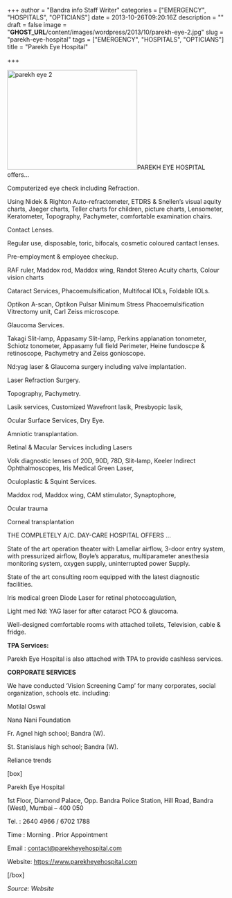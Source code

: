 +++
author = "Bandra info Staff Writer"
categories = ["EMERGENCY", "HOSPITALS", "OPTICIANS"]
date = 2013-10-26T09:20:16Z
description = ""
draft = false
image = "__GHOST_URL__/content/images/wordpress/2013/10/parekh-eye-2.jpg"
slug = "parekh-eye-hospital"
tags = ["EMERGENCY", "HOSPITALS", "OPTICIANS"]
title = "Parekh Eye Hospital"

+++


<p><a href="https://i1.wp.com/bandra.info/wp-content/uploads/2013/10/parekh-eye-2.jpg?ssl=1"><img loading="lazy" class="size-medium wp-image-4538 alignright" alt="parekh eye 2" src="https://i1.wp.com/bandra.info/wp-content/uploads/2013/10/parekh-eye-2.jpg?resize=300%2C230&#038;ssl=1" width="300" height="230" srcset="https://i1.wp.com/bandra.info/wp-content/uploads/2013/10/parekh-eye-2.jpg?resize=300%2C230&amp;ssl=1 300w, https://i1.wp.com/bandra.info/wp-content/uploads/2013/10/parekh-eye-2.jpg?w=310&amp;ssl=1 310w" sizes="(max-width: 300px) 100vw, 300px" data-recalc-dims="1" /></a>PAREKH EYE HOSPITAL offers…</p>
<p>Computerized eye check including Refraction.</p>
<p>Using Nidek &amp; Righton Auto-refractometer, ETDRS &amp; Snellen’s visual aquity charts, Jaeger charts, Teller charts for children, picture charts, Lensometer, Keratometer, Topography, Pachymeter, comfortable examination chairs.</p>
<p>Contact Lenses.</p>
<p>Regular use, disposable, toric, bifocals, cosmetic coloured cantact lenses.</p>
<p>Pre-employment &amp; employee checkup.</p>
<p>RAF ruler, Maddox rod, Maddox wing, Randot Stereo Acuity charts, Colour vision charts</p>
<p>Cataract Services, Phacoemulsification, Multifocal IOLs, Foldable IOLs.</p>
<p>Optikon A-scan, Optikon Pulsar Minimum Stress Phacoemulsification Vitrectomy unit, Carl Zeiss microscope.</p>
<p>Glaucoma Services.</p>
<p>Takagi Slit-lamp, Appasamy Slit-lamp, Perkins applanation tonometer, Schiotz tonometer, Appasamy full field Perimeter, Heine fundoscpe &amp; retinoscope, Pachymetry and Zeiss gonioscope.</p>
<p>Nd:yag laser &amp; Glaucoma surgery including valve implantation.</p>
<p>Laser Refraction Surgery.</p>
<p>Topography, Pachymetry.</p>
<p>Lasik services, Customized Wavefront lasik, Presbyopic lasik,</p>
<p>Ocular Surface Services, Dry Eye.</p>
<p>Amniotic transplantation.</p>
<p>Retinal &amp; Macular Services including Lasers</p>
<p>Volk diagnostic lenses of 20D, 90D, 78D, Slit-lamp, Keeler Indirect Ophthalmoscopes, Iris Medical Green Laser,</p>
<p>Oculoplastic &amp; Squint Services.</p>
<p>Maddox rod, Maddox wing, CAM stimulator, Synaptophore,</p>
<p>Ocular trauma</p>
<p>Corneal transplantation</p>
<p>THE COMPLETELY A/C. DAY-CARE HOSPITAL OFFERS …</p>
<p>State of the art operation theater with Lamellar airflow, 3-door entry system, with pressurized airflow, Boyle’s apparatus, multiparameter anesthesia monitoring system, oxygen supply, uninterrupted power Supply.</p>
<p>State of the art consulting room equipped with the latest diagnostic facilities.</p>
<p>Iris medical green Diode Laser for retinal photocoagulation,</p>
<p>Light med Nd: YAG laser for after cataract PCO &amp; glaucoma.</p>
<p>Well-designed comfortable rooms with attached toilets, Television, cable &amp; fridge.</p>
<p><strong>TPA Services:</strong></p>
<p>Parekh Eye Hospital is also attached with TPA to provide cashless services.</p>
<p><strong>CORPORATE SERVICES</strong></p>
<p>We have conducted ‘Vision Screening Camp’ for many corporates, social organization, schools etc. including:</p>
<p>Motilal Oswal</p>
<p>Nana Nani Foundation</p>
<p>Fr. Agnel high school; Bandra (W).</p>
<p>St. Stanislaus high school; Bandra (W).</p>
<p>Reliance trends</p>
<p>[box]</p>
<p>Parekh Eye Hospital</p>
<p>1st Floor, Diamond Palace, Opp. Bandra Police Station, Hill Road, Bandra (West), Mumbai &#8211; 400 050</p>
<p>Tel. : 2640 4966 / 6702 1788</p>
<p>Time : Morning . Prior Appointment</p>
<p>Email : <a href="mailto:contact@parekheyehospital.com">contact@parekheyehospital.com</a></p>
<p>Website: <a href="https://www.parekheyehospital.com/">https://www.parekheyehospital.com</a></p>
<p>[/box]</p>
<p><em>Source: Website</em></p>



